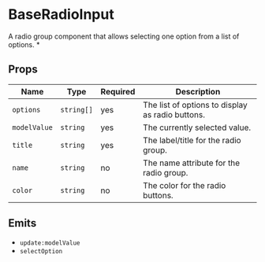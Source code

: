 # BaseRadioInput

A radio group component that allows selecting one option from a list of options.
 *

## Props

| Name | Type | Required | Description |
|------|------|----------|-------------|
| `options` | `string[]` | yes | The list of options to display as radio buttons. |
| `modelValue` | `string` | yes | The currently selected value. |
| `title` | `string` | yes | The label/title for the radio group. |
| `name` | `string` | no | The name attribute for the radio group. |
| `color` | `string` | no | The color for the radio buttons. |

## Emits

- `update:modelValue`
- `selectOption`
